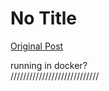 # No Title

[Original Post](https://discourse.onlinedegree.iitm.ac.in/t/164277/161)

<p>running in docker?<br>
////////////////////////////</p>